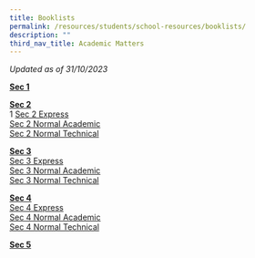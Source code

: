 ```yaml
---
title: Booklists
permalink: /resources/students/school-resources/booklists/
description: ""
third_nav_title: Academic Matters
---
```

_Updated as of 31/10/2023_<br>

**<u>Sec 1</u>**  


**<u>Sec 2</u>** <br>1
[Sec 2 Express](/files/Booklist/2024/2024%20sec%202%20express.pdf)<br>
[Sec 2 Normal Academic](/files/Booklist/2024/2024%20sec%202%20normal%20academic.pdf)<br>
[Sec 2 Normal Technical](/files/Booklist/2024/2024%20sec%202%20normal%20technical.pdf)

  
**<u>Sec 3</u>** <br>
[Sec 3 Express](/files/Booklist/2024/2024%20sec%203%20express.pdf)<br>
[Sec 3 Normal Academic](/files/Booklist/2024/2024%20sec%203%20normal%20academic.pdf)<br>
[Sec 3 Normal Technical](/files/Booklist/2024/2024%20sec%203%20normal%20technical.pdf)
  
**<u>Sec 4</u>** <br>
[Sec 4 Express](/files/Booklist/2024/2024%20sec%204%20express.pdf)<br>
[Sec 4 Normal Academic](/files/Booklist/2024/2024%20sec%204%20normal%20academic.pdf)<br>
[Sec 4 Normal Technical](/files/Booklist/2024/2024%20sec%204%20normal%20technical.pdf)

  
**<u>Sec 5</u>** <br>